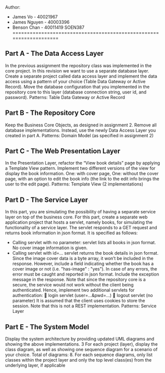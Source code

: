 Author: 
  - James Vo - 40021967 
  - James Nguyen - 40003396
  - Benson Chan - 40011419
SOEN387
===================================================================

Part A - The Data Access Layer
-----------------------------
In the previous assignment the repository class was implemented in the core project. In
this revision we want to use a separate database layer. Create a separate project called
data access layer and implement the data access using a pattern of your choice (Table
Data Gateway or Active Record).
Move the database configuration that you implemented in the repository core to this layer
(database connection string, user id, and password).
Patterns: Table Data Gateway or Active Record

Part B - The Repository Core
-----------------------------
Keep the Business Core Objects, as designed in assignment 2. Remove all database
implementations. Instead, use the newly Data Access Layer you created in part A.
Patterns: Domain Model (as specified in assignment 2)


Part C - The Web Presentation Layer
-----------------------------
In the Presentation Layer, refactor the “View book details” page by applying a Template
View pattern. Implement two different versions of the view for display the book
information. One: with cover page, One: without the cover page, with an option to edit
the book info (the link to the edit info brings the user to the edit page).
Patterns: Template View (2 implementations)

Part D - The Service Layer
-----------------------------
In this part, you are simulating the possibility of having a separate service layer on top of
the business core. For this part, create a separate web application project that hosts a
servlet, namely books, for simulating the functionality of a service layer. The servlet
responds to a GET request and returns book information in json format. It is specified as
follows:
- Calling servlet with no parameter:
servlet lists all books in json format. No cover image information is given.
- Calling servlet with id=…
servlet returns the book details in json format. Since the image cover data is a byte
array, it won’t be included in the response. However, include a field indicating
whether the book has a cover image or not (i.e. "has-image" : "yes").
In case of any errors, the error must be caught and reported in json format. Include the
exception message in the response.
Note that since the repository core is a secure, the service would not work without the
client being authenticated. Hence, implement two additional servlets for authentication:
 login servlet (user=…&pwd=…)
 logout servlet (no parameter)
It is assumed that the client uses cookies to store the session. Note that this is not a REST
implementation.
Patterns: Service Layer

Part E - The System Model
-----------------------------
Display the system architecture by providing updated UML diagrams and showing the
above implementations. 
3
For each project (layer), display the class diagram, as well as showing one sequence
diagram for a scenario of your choice. Total of diagrams: 8.
For each sequence diagrams, only list classes within the project layer and only the top
level class(es) from the underlying layer, if applicable
